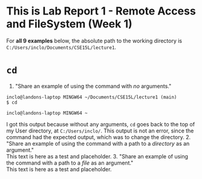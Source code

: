 # This is Lab Report 1 - Remote Access and FileSystem (Week 1)

For **all 9 examples** below, the absolute path to the working directory is `C:/Users/inclo/Documents/CSE15L/lecture1`.

# `cd`
1. "Share an example of using the command with *no* arguments." <br/>
```
inclo@landons-laptop MINGW64 ~/Documents/CSE15L/lecture1 (main)
$ cd

inclo@landons-laptop MINGW64 ~
```
I got this output because without any arguments, `cd` goes back to the top of my User directory, at `C:/Users/inclo/`.
This output is not an error, since the command had the expected output, which was to change the directory.
2. "Share an example of using the command with a path to a *directory* as an argument." <br/>
This text is here as a test and placeholder.
3. "Share an example of using the command with a path to a *file* as an argument." <br/>
This text is here as a test and placeholder.
